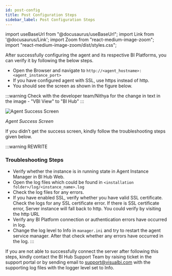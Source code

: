 ```yaml
---
id: post-config
title: Post Configuration Steps
sidebar_label: Post Configuration Steps
---
```

import useBaseUrl from "@docusaurus/useBaseUrl";
import Link from '@docusaurus/Link';
import Zoom from "react-medium-image-zoom";
import "react-medium-image-zoom/dist/styles.css";

After successfully configuring the agent and its respective BI Platforms, you can verify it by following the below steps.

* Open the Browser and navigate to `http://<agent_hostname>:<agent_instance_port>`
* If you have configured agent with SSL, use https instead of http.
* You should see the screen as shown in the figure below.

:::warning
Check with the developer team/Nithya for the change in text in the image - "VBI View" to "BI Hub"
:::

<div style={{textAlign: 'center'}}>
  <Zoom>
<img alt="Agent Success Screen" src={useBaseUrl('/doc-images/post-config/agent-success.png')}/>
  </Zoom>
</div>

*Agent Success Screen*

If you didn’t get the success screen, kindly follow the troubleshooting steps given below.

:::warning
REWRITE
### Troubleshooting Steps

- Verify whether the instance is in running state in Agent Instance Manager in BI Hub Web.
- Open the log files which could be found in `<installation folder>/log/<instance_name>.log`
- Check the log files for any errors.
- If you have enabled SSL, verify whether you have valid SSL certificate. Check the logs for any SSL certificate error. If there is SSL certificate error, Server instance will fall back to http. You could verify by visiting the http URL
- Verify any BI Platform connection or authentication errors have occurred in log.
- Change the log level to Info in `manager.ini` and try to restart the agent service manager. After that check whether any errors have occurred in the log.
:::

If you are not able to successfully connect the server after following this steps, kindly contact the BI Hub Support Team by raising ticket in the support portal or by sending email to support@visualbi.com with the supporting log files with the logger level set to Info.

